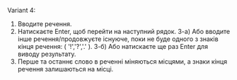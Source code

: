 Variant 4:

1) Вводите речення.
2) Натискаєте Enter, щоб перейти на наступний рядок.
3-а) Або вводите інше речення/продовжуєте існуюче, поки не буде одного з знаків кінця речення: ( '!','?','.' ). 
3-б) Або натискаєте ще раз Enter для виводу результату.
4) Перше та останнє слово в реченні міняються місцями, а знаки кінця речення залишаються на місці.
